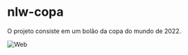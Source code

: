 # nlw-copa

O projeto consiste em um bolão da copa do mundo de 2022.

![Web](https://user-images.githubusercontent.com/65963084/199237469-90a9b9d8-e899-4069-b267-26b3b39f5f1d.png)
